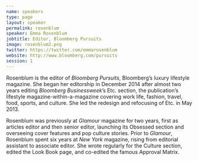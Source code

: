 ```yaml
---
name: speakers
type: page
layout: speaker
permalink: rosenblum
speaker: Emma Rosenblum
jobtitle: Editor, Bloomberg Pursuits
image: rosenblum2.png
twitter: https://twitter.com/emmarosenblum
website: http://www.bloomberg.com/pursuits
session: 1
---
```

Rosenblum is the editor of <em>Bloomberg Pursuits</em>, Bloomberg’s luxury lifestyle magazine. She began her editorship in December 2014 after almost two years editing <em>Bloomberg Businessweek</em>’s Etc. section, the publication’s lifestyle magazine-within-a-magazine covering work life, fashion, travel, food, sports, and culture. She led the redesign and refocusing of Etc. in May 2013.
 
Rosenblum was previously at <em>Glamour</em> magazine for two years, first as articles editor and then senior editor, launching its Obsessed section and overseeing cover features and pop culture stories. Prior to <em>Glamour</em>, Rosenblum spent six years at <em>New York</em> magazine, rising from editorial assistant to associate editor. She wrote regularly for the Culture section, edited the Look Book page, and co-edited the famous Approval Matrix.
